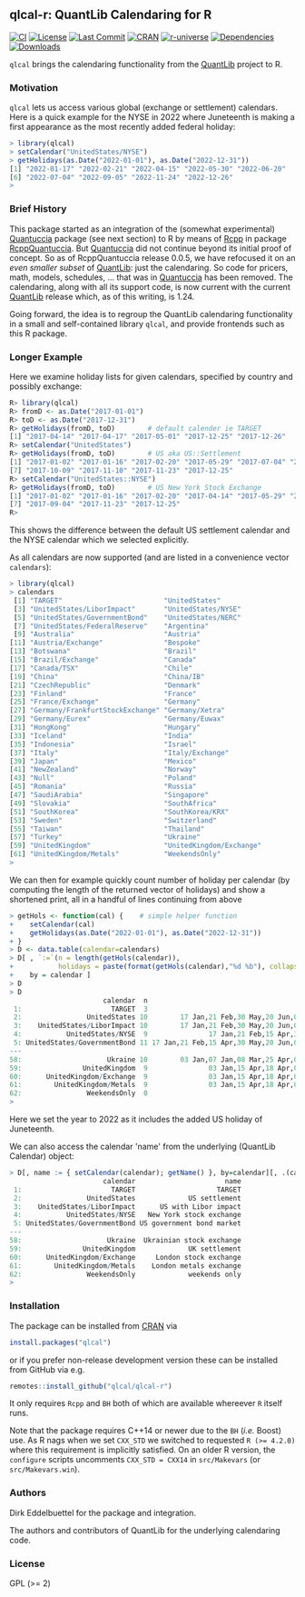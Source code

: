 
## qlcal-r: QuantLib Calendaring for R

[![CI](https://github.com/qlcal/qlcal-r/workflows/ci/badge.svg)](https://github.com/qlcal/qlcal-r/actions?query=workflow%3Aci)
[![License](https://eddelbuettel.github.io/badges/GPL2+.svg)](http://www.gnu.org/licenses/gpl-2.0.html)
[![Last Commit](https://img.shields.io/github/last-commit/qlcal/qlcal-r)](https://github.com/qlcal/qlcal-r)
[![CRAN](https://www.r-pkg.org/badges/version/qlcal)](https://cran.r-project.org/package=qlcal)
[![r-universe](https://qlcal.r-universe.dev/badges/qlcal)](https://qlcal.r-universe.dev/qlcal)
[![Dependencies](https://tinyverse.netlify.app/badge/qlcal)](https://cran.r-project.org/package=qlcal)
[![Downloads](https://cranlogs.r-pkg.org/badges/qlcal?color=brightgreen)](https://www.r-pkg.org/pkg/qlcal)

`qlcal` brings the calendaring functionality from the [QuantLib](https://www.quantlib.org) project to R.

### Motivation

`qlcal` lets us access various global (exchange or settlement) calendars.
Here is a quick example for the NYSE in 2022 where Juneteenth is making a first appearance as the most recently added federal holiday:

```r
> library(qlcal)
> setCalendar("UnitedStates/NYSE")
> getHolidays(as.Date("2022-01-01"), as.Date("2022-12-31"))
[1] "2022-01-17" "2022-02-21" "2022-04-15" "2022-05-30" "2022-06-20"
[6] "2022-07-04" "2022-09-05" "2022-11-24" "2022-12-26"
>
```

### Brief History

This package started as an integration of the (somewhat experimental) [Quantuccia](https://github.com/pcaspers/Quantuccia) package (see next section) to R by means of [Rcpp](https://github.com/RcppCore/Rcpp) in package [RcppQuantuccia](https://github.com/eddelbuettel/rcppquantuccia).
But [Quantuccia](https://github.com/pcaspers/Quantuccia) did not continue beyond its initial proof of concept.
So as of RcppQuantuccia release 0.0.5, we have refocused it on an _even smaller subset_ of
[QuantLib](https://github.com/lballabio/quantlib): just the calendaring.  So code for pricers, math, models, schedules, ... that was in [Quantuccia](https://github.com/pcaspers/Quantuccia) has been removed. The calendaring, along with all its support code, is now current with the current
[QuantLib](https://github.com/lballabio/quantlib) release which, as of this writing, is 1.24.

Going forward, the idea is to regroup the QuantLib calendaring functionality in a small and self-contained library `qlcal`, and provide frontends such as this R package.

### Longer Example

Here we examine holiday lists for given calendars, specified by country and possibly exchange:

```r
R> library(qlcal)
R> fromD <- as.Date("2017-01-01")
R> toD <- as.Date("2017-12-31")
R> getHolidays(fromD, toD)        # default calender ie TARGET
[1] "2017-04-14" "2017-04-17" "2017-05-01" "2017-12-25" "2017-12-26"
R> setCalendar("UnitedStates")
R> getHolidays(fromD, toD)        # US aka US::Settlement
[1] "2017-01-02" "2017-01-16" "2017-02-20" "2017-05-29" "2017-07-04" "2017-09-04"
[7] "2017-10-09" "2017-11-10" "2017-11-23" "2017-12-25"
R> setCalendar("UnitedStates::NYSE")
R> getHolidays(fromD, toD)        # US New York Stock Exchange
[1] "2017-01-02" "2017-01-16" "2017-02-20" "2017-04-14" "2017-05-29" "2017-07-04"
[7] "2017-09-04" "2017-11-23" "2017-12-25"
R>
```

This shows the difference between the default US settlement calendar and the NYSE calendar
which we selected explicitly.

As all calendars are now supported (and are listed in a convenience vector `calendars`):

```r
> library(qlcal)
> calendars
 [1] "TARGET"                         "UnitedStates"
 [3] "UnitedStates/LiborImpact"       "UnitedStates/NYSE"
 [5] "UnitedStates/GovernmentBond"    "UnitedStates/NERC"
 [7] "UnitedStates/FederalReserve"    "Argentina"
 [9] "Australia"                      "Austria"
[11] "Austria/Exchange"               "Bespoke"
[13] "Botswana"                       "Brazil"
[15] "Brazil/Exchange"                "Canada"
[17] "Canada/TSX"                     "Chile"
[19] "China"                          "China/IB"
[21] "CzechRepublic"                  "Denmark"
[23] "Finland"                        "France"
[25] "France/Exchange"                "Germany"
[27] "Germany/FrankfurtStockExchange" "Germany/Xetra"
[29] "Germany/Eurex"                  "Germany/Euwax"
[31] "HongKong"                       "Hungary"
[33] "Iceland"                        "India"
[35] "Indonesia"                      "Israel"
[37] "Italy"                          "Italy/Exchange"
[39] "Japan"                          "Mexico"
[41] "NewZealand"                     "Norway"
[43] "Null"                           "Poland"
[45] "Romania"                        "Russia"
[47] "SaudiArabia"                    "Singapore"
[49] "Slovakia"                       "SouthAfrica"
[51] "SouthKorea"                     "SouthKorea/KRX"
[53] "Sweden"                         "Switzerland"
[55] "Taiwan"                         "Thailand"
[57] "Turkey"                         "Ukraine"
[59] "UnitedKingdom"                  "UnitedKingdom/Exchange"
[61] "UnitedKingdom/Metals"           "WeekendsOnly"
>
```

We can then for example quickly count number of holiday per calendar (by computing the length of the returned vector of holidays) and show a shortened print, all in a handful of lines continuing from above

```r
> getHols <- function(cal) {    # simple helper function
+    setCalendar(cal)
+    getHolidays(as.Date("2022-01-01"), as.Date("2022-12-31"))
+ }
> D <- data.table(calendar=calendars)
> D[ , `:=`(n = length(getHols(calendar)),
+           holidays = paste(format(getHols(calendar),"%d %b"), collapse=",")),
+    by = calendar ]
> D
> D
                       calendar  n                                                                     holidays
 1:                      TARGET  3                                                         15 Apr,18 Apr,26 Dec
 2:                UnitedStates 10        17 Jan,21 Feb,30 May,20 Jun,04 Jul,05 Sep,10 Oct,11 Nov,24 Nov,26 Dec
 3:    UnitedStates/LiborImpact 10        17 Jan,21 Feb,30 May,20 Jun,04 Jul,05 Sep,10 Oct,11 Nov,24 Nov,26 Dec
 4:           UnitedStates/NYSE  9               17 Jan,21 Feb,15 Apr,30 May,20 Jun,04 Jul,05 Sep,24 Nov,26 Dec
 5: UnitedStates/GovernmentBond 11 17 Jan,21 Feb,15 Apr,30 May,20 Jun,04 Jul,05 Sep,10 Oct,11 Nov,24 Nov,26 Dec
---
58:                     Ukraine 10        03 Jan,07 Jan,08 Mar,25 Apr,02 May,09 May,13 Jun,28 Jun,24 Aug,14 Oct
59:               UnitedKingdom  9               03 Jan,15 Apr,18 Apr,02 May,02 Jun,03 Jun,29 Aug,26 Dec,27 Dec
60:      UnitedKingdom/Exchange  9               03 Jan,15 Apr,18 Apr,02 May,02 Jun,03 Jun,29 Aug,26 Dec,27 Dec
61:        UnitedKingdom/Metals  9               03 Jan,15 Apr,18 Apr,02 May,02 Jun,03 Jun,29 Aug,26 Dec,27 Dec
62:                WeekendsOnly  0
>
```

Here we set the year to 2022 as it includes the added US holiday of Juneteenth.

We can also access the calendar 'name' from the underlying (QuantLib Calendar) object:

```r
> D[, name := { setCalendar(calendar); getName() }, by=calendar][, .(calendar,name)]
                       calendar                      name
 1:                      TARGET                    TARGET
 2:                UnitedStates             US settlement
 3:    UnitedStates/LiborImpact      US with Libor impact
 4:           UnitedStates/NYSE   New York stock exchange
 5: UnitedStates/GovernmentBond US government bond market
---
58:                     Ukraine  Ukrainian stock exchange
59:               UnitedKingdom             UK settlement
60:      UnitedKingdom/Exchange     London stock exchange
61:        UnitedKingdom/Metals    London metals exchange
62:                WeekendsOnly             weekends only
>
```


### Installation

The package can be installed from [CRAN](https://cran.r-project.org) via

```r
install.packages("qlcal")
```

or if you prefer non-release development version these can be installed from GitHub via e.g.

```r
remotes::install_github("qlcal/qlcal-r")
```

It only requires `Rcpp` and `BH` both of which are available whereever `R` itself runs.

Note that the package requires C++14 or newer due to the `BH` (_i.e._ Boost) use.  As R nags when we
set `CXX_STD` we switched to requested `R (>= 4.2.0)` where this requirement is implicitly
satisfied.  On an older R version, the `configure` scripts uncomments `CXX_STD = CXX14` in
`src/Makevars` (or `src/Makevars.win`).

### Authors

Dirk Eddelbuettel for the package and integration.

The authors and contributors of QuantLib for the underlying calendaring code.

### License

GPL (>= 2)

